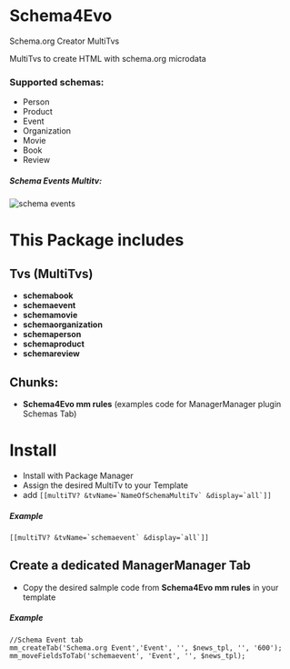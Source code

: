 Schema4Evo
==========

Schema.org Creator MultiTvs

MultiTvs to create HTML with schema.org microdata 

### Supported schemas:

* Person
* Product
* Event
* Organization
* Movie
* Book
* Review

##### Schema Events Multitv:

![schema events](https://raw.githubusercontent.com/Nicola1971/Schema4Evo/master/schemaevent.jpg)

# This Package includes   

## Tvs (MultiTvs)

* **schemabook** 
* **schemaevent** 
* **schemamovie** 
* **schemaorganization** 
* **schemaperson** 
* **schemaproduct** 
* **schemareview** 

## Chunks:
* **Schema4Evo mm rules** (examples code for ManagerManager plugin Schemas Tab)

# Install
* Install with Package Manager
* Assign the desired MultiTv to your Template
* add ``[[multiTV? &tvName=`NameOfSchemaMultiTv` &display=`all`]]``

##### Example
``[[multiTV? &tvName=`schemaevent` &display=`all`]]``

## Create a dedicated ManagerManager Tab
* Copy the desired salmple code from **Schema4Evo mm rules** in your template

##### Example

``````
//Schema Event tab
mm_createTab('Schema.org Event','Event', '', $news_tpl, '', '600');
mm_moveFieldsToTab('schemaevent', 'Event', '', $news_tpl);

``````
